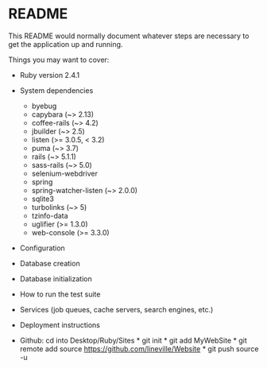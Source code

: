 # README

This README would normally document whatever steps are necessary to get the
application up and running.

Things you may want to cover:

* Ruby version 2.4.1

* System dependencies
  * byebug
  * capybara (~> 2.13)
  * coffee-rails (~> 4.2)
  * jbuilder (~> 2.5)
  * listen (>= 3.0.5, < 3.2)
  * puma (~> 3.7)
  * rails (~> 5.1.1)
  * sass-rails (~> 5.0)
  * selenium-webdriver
  * spring
  * spring-watcher-listen (~> 2.0.0)
  * sqlite3
  * turbolinks (~> 5)
  * tzinfo-data
  * uglifier (>= 1.3.0)
  * web-console (>= 3.3.0)

* Configuration

* Database creation

* Database initialization

* How to run the test suite

* Services (job queues, cache servers, search engines, etc.)

* Deployment instructions

* Github: cd into Desktop/Ruby/Sites
          * git init
          * git add MyWebSite
          * git remote add source https://github.com/lineville/Website
          * git push source -u
